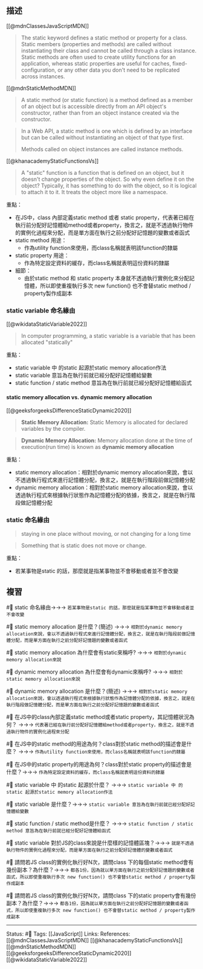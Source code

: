 ## 描述

[[@mdnClassesJavaScriptMDN]]
> The static keyword defines a static method or property for a class. Static members (properties and methods) are called without instantiating their class and cannot be called through a class instance. Static methods are often used to create utility functions for an application, whereas static properties are useful for caches, fixed-configuration, or any other data you don't need to be replicated across instances. 


[[@mdnStaticMethodMDN]]
> A static method (or static function) is a method defined as a member of an object but is accessible directly from an API object's constructor, rather than from an object instance created via the constructor.

> In a Web API, a static method is one which is defined by an interface but can be called without instantiating an object of that type first.
>
> Methods called on object instances are called instance methods. 


[[@khanacademyStaticFunctionsVs]]
> A "static" function is a function that is defined on an object, but it doesn't change properties of the object. So why even define it on the object? Typically, it has something to do with the object, so it is logical to attach it to it. It treats the object more like a namespace.


重點：
- 在JS中，class 內部定義static method 或者 static property，代表著已經在執行前分配好記憶體給method或者property，換言之，就是不透過執行物件的實例化過程來分配，而是單方面在執行之前分配好記憶題的變數或者函式
- static method 用途：
	- 作為utility function來使用，而class名稱就表明該function的隸屬
- static property 用途：
	- 作為特定設定資料的緩存，而class名稱就表明這份資料的隸屬
- 細節：
	- 由於static method 和 static property 本身就不透過執行實例化來分配記憶體，所以即使重複執行多次 new function() 也不會替static method / property製作成副本


### static variable 命名緣由
[[@wikidataStaticVariable2022]]
> In computer programming, a static variable is a variable that has been allocated "statically"


重點：
- static variable 中 的static 起源於static memory allocation作法
- static variable 意旨為在執行前就已經分配好記憶體給變數
- static function / static method 意旨為在執行前就已經分配好記憶體給函式



#### static memory allocation vs. dynamic memory allocation
[[@geeksforgeeksDifferenceStaticDynamic2020]]
> **Static Memory Allocation:** Static Memory is allocated for declared variables by the compiler.

> **Dynamic Memory Allocation:** Memory allocation done at the time of execution(run time) is known as **dynamic memory allocation**



重點：
- static memory allocation：相對於dynamic memory allocation來說，會以不透過執行程式來進行記憶體分配，換言之，就是在執行階段前做記憶體分配
- dynamic memory allocation：相對於static memory allocation來說，會以透過執行程式來根據執行狀態作為記憶體分配的依據，換言之，就是在執行階段做記憶體分配




### static 命名緣由

> staying in one place without moving, or not changing for a long time

> Something that is static does not move or change.

重點：
- 若某事物是static 的話，那麼就是指某事物並不會移動或者並不會改變

## 複習


#🧠  static 命名緣由->->-> `若某事物是static 的話，那麼就是指某事物並不會移動或者並不會改變`
<!--SR:!2023-07-20,175,250-->

#🧠 static memory allocation 是什麼？(簡述) ->->-> `相對於dynamic memory allocation來說，會以不透過執行程式來進行記憶體分配，換言之，就是在執行階段前做記憶體分配，而是單方面在執行之前分配好記憶題的變數或者函式`
<!--SR:!2023-03-06,38,230-->


#🧠  static memory allocation 為什麼會有static來稱呼?  ->->-> `相對於dynamic memory allocation來說`
<!--SR:!2023-03-08,25,246-->

#🧠  dynamic memory allocation 為什麼會有dynamic來稱呼?  ->->-> `相對於static memory allocation來說`
<!--SR:!2023-02-20,15,246-->


#🧠 dynamic memory allocation 是什麼？(簡述) ->->-> `相對於static memory allocation來說，會以透過執行程式來根據執行狀態作為記憶體分配的依據，換言之，就是在執行階段做記憶體分配，而是單方面在執行之前分配好記憶題的變數或者函式`
<!--SR:!2023-08-20,192,250-->


#🧠 在JS中的class內部定義static method或者static property，其記憶體狀況為何？ ->->-> `代表著已經在執行前分配好記憶體給method或者property，換言之，就是不透過執行物件的實例化過程來分配`
<!--SR:!2023-03-21,75,230-->

#🧠 在JS中的static method的用途為何？class對於static method的描述會是什麼？ ->->-> `作為utility function來使用，而class名稱就表明該function的隸屬`
<!--SR:!2023-08-27,198,250-->

#🧠 在JS中的static property的用途為何？class對於static property的描述會是什麼？->->-> `作為特定設定資料的緩存，而class名稱就表明這份資料的隸屬`
<!--SR:!2023-03-03,35,230-->

#🧠  static variable 中 的static 起源於什麼？ ->->-> `static variable 中 的static 起源於static memory allocation作法`
<!--SR:!2023-08-24,196,250-->

#🧠 static variable 是什麼？->->-> `static variable 意旨為在執行前就已經分配好記憶體給變數`
<!--SR:!2023-08-25,196,250-->

#🧠 static function / static method是什麼？ ->->-> `static function / static method 意旨為在執行前就已經分配好記憶體給函式`
<!--SR:!2023-08-29,199,250-->

#🧠 static variable 對於JS的class來說是什麼樣的記憶體區塊？->->-> `就是不透過執行物件的實例化過程來分配，而是單方面在執行之前分配好記憶體的變數或者函式`
<!--SR:!2023-07-17,155,230-->




#🧠 請問若JS class的實例化執行好N次，請問class 下的每個static method會有幾份副本？為什麼？->->-> `都各1份，因為就以單方面在執行之前分配好記憶題的變數或者函式，所以即使重複執行多次 new function() 也不會替static method / property製作成副本`
<!--SR:!2023-07-07,164,250-->

#🧠 請問若JS class的實例化執行好N次，請問class 下的static property會有幾份副本？為什麼？->->-> `都各1份，因為就以單方面在執行之前分配好記憶題的變數或者函式，所以即使重複執行多次 new function() 也不會替static method / property製作成副本`
<!--SR:!2023-07-08,164,250-->


---
Status: #🌱 
Tags:
[[JavaScript]]
Links:
References:
[[@mdnClassesJavaScriptMDN]]
[[@khanacademyStaticFunctionsVs]]
[[@mdnStaticMethodMDN]]
[[@geeksforgeeksDifferenceStaticDynamic2020]]
[[@wikidataStaticVariable2022]]